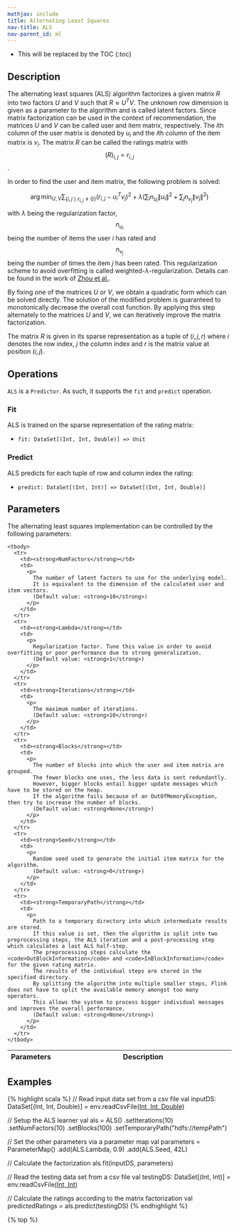 ```yaml
---
mathjax: include
title: Alternating Least Squares
nav-title: ALS
nav-parent_id: ml
---
```

<!--
Licensed to the Apache Software Foundation (ASF) under one
or more contributor license agreements.  See the NOTICE file
distributed with this work for additional information
regarding copyright ownership.  The ASF licenses this file
to you under the Apache License, Version 2.0 (the
"License"); you may not use this file except in compliance
with the License.  You may obtain a copy of the License at

  http://www.apache.org/licenses/LICENSE-2.0

Unless required by applicable law or agreed to in writing,
software distributed under the License is distributed on an
"AS IS" BASIS, WITHOUT WARRANTIES OR CONDITIONS OF ANY
KIND, either express or implied.  See the License for the
specific language governing permissions and limitations
under the License.
-->

* This will be replaced by the TOC
{:toc}

## Description

The alternating least squares (ALS) algorithm factorizes a given matrix $R$ into two factors $U$ and $V$ such that $R \approx U^TV$.
The unknown row dimension is given as a parameter to the algorithm and is called latent factors.
Since matrix factorization can be used in the context of recommendation, the matrices $U$ and $V$ can be called user and item matrix, respectively.
The $i$th column of the user matrix is denoted by $u_i$ and the $i$th column of the item matrix is $v_i$.
The matrix $R$ can be called the ratings matrix with $$(R)_{i,j} = r_{i,j}$$.

In order to find the user and item matrix, the following problem is solved:

$$\arg\min_{U,V} \sum_{\{i,j\mid r_{i,j} \not= 0\}} \left(r_{i,j} - u_{i}^Tv_{j}\right)^2 +
\lambda \left(\sum_{i} n_{u_i} \left\lVert u_i \right\rVert^2 + \sum_{j} n_{v_j} \left\lVert v_j \right\rVert^2 \right)$$

with $\lambda$ being the regularization factor, $$n_{u_i}$$ being the number of items the user $i$ has rated and $$n_{v_j}$$ being the number of times the item $j$ has been rated.
This regularization scheme to avoid overfitting is called weighted-$\lambda$-regularization.
Details can be found in the work of [Zhou et al.](https://dx.doi.org/10.1007/978-3-540-68880-8_32).

By fixing one of the matrices $U$ or $V$, we obtain a quadratic form which can be solved directly.
The solution of the modified problem is guaranteed to monotonically decrease the overall cost function.
By applying this step alternately to the matrices $U$ and $V$, we can iteratively improve the matrix factorization.

The matrix $R$ is given in its sparse representation as a tuple of $(i, j, r)$ where $i$ denotes the row index, $j$ the column index and $r$ is the matrix value at position $(i,j)$.

## Operations

`ALS` is a `Predictor`.
As such, it supports the `fit` and `predict` operation.

### Fit

ALS is trained on the sparse representation of the rating matrix:

* `fit: DataSet[(Int, Int, Double)] => Unit`

### Predict

ALS predicts for each tuple of row and column index the rating:

* `predict: DataSet[(Int, Int)] => DataSet[(Int, Int, Double)]`

## Parameters

The alternating least squares implementation can be controlled by the following parameters:

   <table class="table table-bordered">
    <thead>
      <tr>
        <th class="text-left" style="width: 20%">Parameters</th>
        <th class="text-center">Description</th>
      </tr>
    </thead>

    <tbody>
      <tr>
        <td><strong>NumFactors</strong></td>
        <td>
          <p>
            The number of latent factors to use for the underlying model.
            It is equivalent to the dimension of the calculated user and item vectors.
            (Default value: <strong>10</strong>)
          </p>
        </td>
      </tr>
      <tr>
        <td><strong>Lambda</strong></td>
        <td>
          <p>
            Regularization factor. Tune this value in order to avoid overfitting or poor performance due to strong generalization.
            (Default value: <strong>1</strong>)
          </p>
        </td>
      </tr>
      <tr>
        <td><strong>Iterations</strong></td>
        <td>
          <p>
            The maximum number of iterations.
            (Default value: <strong>10</strong>)
          </p>
        </td>
      </tr>
      <tr>
        <td><strong>Blocks</strong></td>
        <td>
          <p>
            The number of blocks into which the user and item matrix are grouped.
            The fewer blocks one uses, the less data is sent redundantly.
            However, bigger blocks entail bigger update messages which have to be stored on the heap.
            If the algorithm fails because of an OutOfMemoryException, then try to increase the number of blocks.
            (Default value: <strong>None</strong>)
          </p>
        </td>
      </tr>
      <tr>
        <td><strong>Seed</strong></td>
        <td>
          <p>
            Random seed used to generate the initial item matrix for the algorithm.
            (Default value: <strong>0</strong>)
          </p>
        </td>
      </tr>
      <tr>
        <td><strong>TemporaryPath</strong></td>
        <td>
          <p>
            Path to a temporary directory into which intermediate results are stored.
            If this value is set, then the algorithm is split into two preprocessing steps, the ALS iteration and a post-processing step which calculates a last ALS half-step.
            The preprocessing steps calculate the <code>OutBlockInformation</code> and <code>InBlockInformation</code> for the given rating matrix.
            The results of the individual steps are stored in the specified directory.
            By splitting the algorithm into multiple smaller steps, Flink does not have to split the available memory amongst too many operators.
            This allows the system to process bigger individual messages and improves the overall performance.
            (Default value: <strong>None</strong>)
          </p>
        </td>
      </tr>
    </tbody>
  </table>

## Examples

{% highlight scala %}
// Read input data set from a csv file
val inputDS: DataSet[(Int, Int, Double)] = env.readCsvFile[(Int, Int, Double)](
  pathToTrainingFile)

// Setup the ALS learner
val als = ALS()
.setIterations(10)
.setNumFactors(10)
.setBlocks(100)
.setTemporaryPath("hdfs://tempPath")

// Set the other parameters via a parameter map
val parameters = ParameterMap()
.add(ALS.Lambda, 0.9)
.add(ALS.Seed, 42L)

// Calculate the factorization
als.fit(inputDS, parameters)

// Read the testing data set from a csv file
val testingDS: DataSet[(Int, Int)] = env.readCsvFile[(Int, Int)](pathToData)

// Calculate the ratings according to the matrix factorization
val predictedRatings = als.predict(testingDS)
{% endhighlight %}

{% top %}
